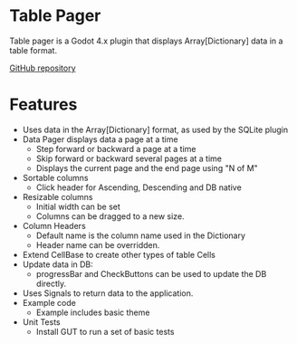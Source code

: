 # Table Pager
Table pager is a Godot 4.x plugin that displays Array[Dictionary] data in a table format.

[GitHub repository](https://github.com/awltux/Godot-TablePager)
# Features
* Uses data in the Array[Dictionary] format, as used by the SQLite plugin 
* Data Pager displays data a page at a time
  * Step forward or backward a page at a time
  * Skip forward or backward several pages at a time
  * Displays the current page and the end page using "N of M"
* Sortable columns
  * Click header for Ascending, Descending and DB native
* Resizable columns
  * Initial width can be set
  * Columns can be dragged to a new size.
* Column Headers
  * Default name is the column name used in the Dictionary
  * Header name can be overridden.
* Extend CellBase to create other types of table Cells
* Update data in DB:
  * progressBar and CheckButtons can be used to update the DB directly.
* Uses Signals to return data to the application.
* Example code
  * Example includes basic theme
* Unit Tests
  * Install GUT to run a set of basic tests
